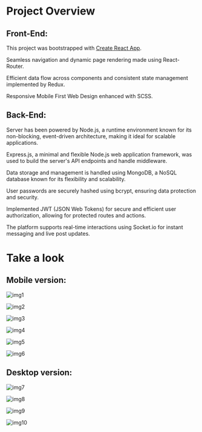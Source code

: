 # Project Overview

## Front-End:

This project was bootstrapped with [Create React App](https://github.com/facebook/create-react-app).

Seamless navigation and dynamic page rendering made using React-Router.

Efficient data flow across components and consistent state management implemented by Redux.

Responsive Mobile First Web Design enhanced with SCSS.

## Back-End:

Server has been powered by Node.js, a runtime environment known for its non-blocking, event-driven architecture, making it ideal for scalable applications.

Express.js, a minimal and flexible Node.js web application framework, was used to build the server's API endpoints and handle middleware.

Data storage and management is handled using MongoDB, a NoSQL database known for its flexibility and scalability.

User passwords are securely hashed using bcrypt, ensuring data protection and security.

Implemented JWT (JSON Web Tokens) for secure and efficient user authorization, allowing for protected routes and actions.

The platform supports real-time interactions using Socket.io for instant messaging and live post updates.

# Take a look

##  Mobile version:

![img1](https://github.com/AgnetaSmergelyte/final-assignment-front/assets/131288227/66b71048-e7f0-49d5-aa29-e9acd014f361)

![img2](https://github.com/AgnetaSmergelyte/final-assignment-front/assets/131288227/54b02909-6f2f-490c-9da9-8755adde954b)

![img3](https://github.com/AgnetaSmergelyte/final-assignment-front/assets/131288227/0cebe348-4415-4a32-9f71-7b8984ffa058)

![img4](https://github.com/AgnetaSmergelyte/final-assignment-front/assets/131288227/1ca4e903-62fe-439b-a572-9d882b1a1f1d)

![img5](https://github.com/AgnetaSmergelyte/final-assignment-front/assets/131288227/b06fefa0-a148-4930-a0de-ab5025558575)

![img6](https://github.com/AgnetaSmergelyte/final-assignment-front/assets/131288227/2e2c88a2-e31d-450a-9518-679cf9abf75a)


## Desktop version:

![img7](https://github.com/AgnetaSmergelyte/final-assignment-front/assets/131288227/0306e622-77c9-4f28-bfda-6fbd72d9dba8)

![img8](https://github.com/AgnetaSmergelyte/final-assignment-front/assets/131288227/73574151-0a39-47cd-9759-176b7376b3ef)

![img9](https://github.com/AgnetaSmergelyte/final-assignment-front/assets/131288227/f1c061d6-70e0-4e45-b712-f3b7b6ff82b1)

![img10](https://github.com/AgnetaSmergelyte/final-assignment-front/assets/131288227/394b03b9-6895-4ca1-97ac-551e5aa98415)









